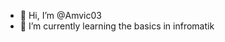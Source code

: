 - 👋 Hi, I’m @Amvic03
- 🌱 I’m currently learning the basics in infromatik


<!---
Amvic03/Amvic03 is a ✨ special ✨ repository because its `README.md` (this file) appears on your GitHub profile.
You can click the Preview link to take a look at your changes.
--->
